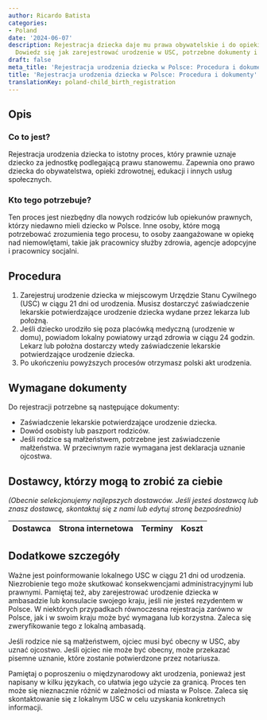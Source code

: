 ```yaml
---
author: Ricardo Batista
categories:
- Poland
date: '2024-06-07'
description: Rejestracja dziecka daje mu prawa obywatelskie i do opieki zdrowotnej.
  Dowiedz się jak zarejestrować urodzenie w USC, potrzebne dokumenty i dodatkowe kroki.
draft: false
meta_title: 'Rejestracja urodzenia dziecka w Polsce: Procedura i dokumenty'
title: 'Rejestracja urodzenia dziecka w Polsce: Procedura i dokumenty'
translationKey: poland-child_birth_registration
---
```



## Opis
### Co to jest?
Rejestracja urodzenia dziecka to istotny proces, który prawnie uznaje dziecko za jednostkę podlegającą prawu stanowemu. Zapewnia ono prawo dziecka do obywatelstwa, opieki zdrowotnej, edukacji i innych usług społecznych.

### Kto tego potrzebuje?
Ten proces jest niezbędny dla nowych rodziców lub opiekunów prawnych, którzy niedawno mieli dziecko w Polsce. Inne osoby, które mogą potrzebować zrozumienia tego procesu, to osoby zaangażowane w opiekę nad niemowlętami, takie jak pracownicy służby zdrowia, agencje adopcyjne i pracownicy socjalni.

## Procedura

1. Zarejestruj urodzenie dziecka w miejscowym Urzędzie Stanu Cywilnego (USC) w ciągu 21 dni od urodzenia. Musisz dostarczyć zaświadczenie lekarskie potwierdzające urodzenie dziecka wydane przez lekarza lub położną.
2. Jeśli dziecko urodziło się poza placówką medyczną (urodzenie w domu), powiadom lokalny powiatowy urząd zdrowia w ciągu 24 godzin. Lekarz lub położna dostarczy wtedy zaświadczenie lekarskie potwierdzające urodzenie dziecka.
3. Po ukończeniu powyższych procesów otrzymasz polski akt urodzenia.

## Wymagane dokumenty
Do rejestracji potrzebne są następujące dokumenty:

- Zaświadczenie lekarskie potwierdzające urodzenie dziecka.
- Dowód osobisty lub paszport rodziców.
- Jeśli rodzice są małżeństwem, potrzebne jest zaświadczenie małżeństwa. W przeciwnym razie wymagana jest deklaracja uznanie ojcostwa.

## Dostawcy, którzy mogą to zrobić za ciebie

_(Obecnie selekcjonujemy najlepszych dostawców. Jeśli jesteś dostawcą lub znasz dostawcę, skontaktuj się z nami lub edytuj stronę bezpośrednio)_

| Dostawca        |     Strona internetowa  |     Terminy     |       Koszt      |
| --------------- | --------------- |  :-------------: | :-------------: |

## Dodatkowe szczegóły
Ważne jest poinformowanie lokalnego USC w ciągu 21 dni od urodzenia. Niezrobienie tego może skutkować konsekwencjami administracyjnymi lub prawnymi. Pamiętaj też, aby zarejestrować urodzenie dziecka w ambasadzie lub konsulacie swojego kraju, jeśli nie jesteś rezydentem w Polsce. W niektórych przypadkach równoczesna rejestracja zarówno w Polsce, jak i w swoim kraju może być wymagana lub korzystna. Zaleca się zweryfikowanie tego z lokalną ambasadą.

Jeśli rodzice nie są małżeństwem, ojciec musi być obecny w USC, aby uznać ojcostwo. Jeśli ojciec nie może być obecny, może przekazać pisemne uznanie, które zostanie potwierdzone przez notariusza.

Pamiętaj o poproszeniu o międzynarodowy akt urodzenia, ponieważ jest napisany w kilku językach, co ułatwia jego użycie za granicą. Proces ten może się nieznacznie różnić w zależności od miasta w Polsce. Zaleca się skontaktowanie się z lokalnym USC w celu uzyskania konkretnych informacji.